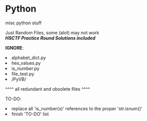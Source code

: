# Python
misc python stuff

Just Random Files, some (alot) may not work<br>
***HSCTF Practice Round Solutions included***


<b>IGNORE</b>:<br>
  <li>alphabet_dict.py<br>
  <li>hex_values.py<br>
  <li>is_number.py<br>
  <li>file_test.py<br>
  <li>/PyVB/

^^^^ all redundant and obsolete files ^^^^

TO-DO:<br>
<li>replace all 'is_number(x)' references to the proper 'str.isnum()'
<li>finish 'TO-DO' list
